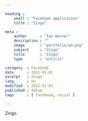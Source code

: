 ```yaml
---

heading :
    small : "Facebook application"
    title : "Zingo"

meta :
    author      : "Ian Warner"
    description : ""
    image       : "portfolio/ad.png"
    subject     : "Zingo"
    title       : "Zingo"
    type        : "article"

category  : Facebook
date      : 2012-01-01
excerpt   : Zingo
lang      : en
modified  : 2012-01-01
published : false
tags      : [ facebook, social ]

---
```


Zingo
